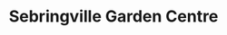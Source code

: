 ---
title: "Sebringville Garden Centre"
url: /stratford/sebringville-garden-centre/
shop: garden centre
---